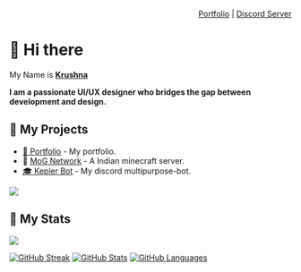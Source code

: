 <div align="right">

[Portfolio](https://krushna.tech) | [Discord Server](https://discord.gg/7AYYyjZ4B8)

</div>

# 👋 Hi there 

My Name is [**Krushna**](https://krushna.tech)
  
**I am a passionate UI/UX designer who bridges the gap between development and design.**
 

## 🚧 My Projects

- [💼 Portfolio](https://krushna.tech) - My portfolio.
- 🥘 [MoG Network](https://mognetwork.in) - A Indian minecraft server.
- [🎓 Kepler Bot](https://keplerbot.xyz) - My discord multipurpose-bot.
<a href="https://vcodes.xyz/bot/1047853733431738418/vote">
<img src="https://vcodes.xyz/api/v1/bot/1047853733431738418/widget.svg">
</a>

## 🔖 My Stats

[![](https://komarev.com/ghpvc/?username=krushna06&style=flat-square&color=C691E9)](https://github.com/antonkomarev/github-profile-views-counter)

[![GitHub Streak](https://github-readme-streak-stats.herokuapp.com?user=krushna06&theme=material-palenight&hide_border=true)](https://git.io/streak-stats)
[![GitHub Stats](https://github-readme-stats.vercel.app/api?username=krushna06&show_icons=true&hide_border=true&theme=material-palenight&count_private=true)](https://github.com/anuraghazra/github-readme-stats)
[![GitHub Languages]()](https://github.com/anuraghazra/github-readme-stats)

</div>
<!--
**Krushna06** is a ✨ _special_ ✨ repository because its `README.md` (this file) appears on your GitHub profile.

Here are some ideas to get you started:

- 🔭 I’m currently working on ...
- 🌱 I’m currently learning ...
- 👯 I’m looking to collaborate on ...
- 🤔 I’m looking for help with ...
- 💬 Ask me about ...
- 📫 How to reach me: ...
- 😄 Pronouns: ...
- ⚡ Fun fact: ...
  -->
